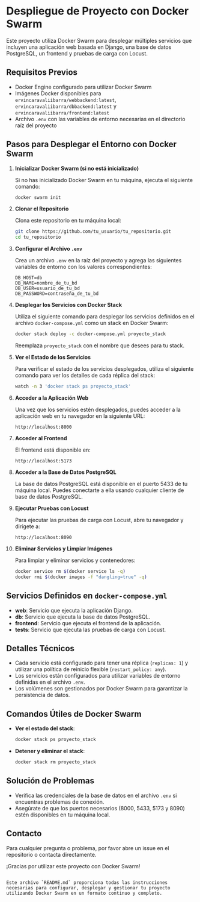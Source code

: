 # Despliegue de Proyecto con Docker Swarm

Este proyecto utiliza Docker Swarm para desplegar múltiples servicios que incluyen una aplicación web basada en Django, una base de datos PostgreSQL, un frontend y pruebas de carga con Locust.

## Requisitos Previos

- Docker Engine configurado para utilizar Docker Swarm
- Imágenes Docker disponibles para `ervincaravaliibarra/webbackend:latest`, `ervincaravaliibarra/dbbackend:latest` y `ervincaravaliibarra/frontend:latest`
- Archivo `.env` con las variables de entorno necesarias en el directorio raíz del proyecto

## Pasos para Desplegar el Entorno con Docker Swarm

1. **Inicializar Docker Swarm (si no está inicializado)**

   Si no has inicializado Docker Swarm en tu máquina, ejecuta el siguiente comando:

   ```sh
   docker swarm init

   ```

2. **Clonar el Repositorio**

   Clona este repositorio en tu máquina local:

   ```sh
   git clone https://github.com/tu_usuario/tu_repositorio.git
   cd tu_repositorio
   ```

3. **Configurar el Archivo `.env`**

   Crea un archivo `.env` en la raíz del proyecto y agrega las siguientes variables de entorno con los valores correspondientes:

   ```env
   DB_HOST=db
   DB_NAME=nombre_de_tu_bd
   DB_USER=usuario_de_tu_bd
   DB_PASSWORD=contraseña_de_tu_bd
   ```

4. **Desplegar los Servicios con Docker Stack**

   Utiliza el siguiente comando para desplegar los servicios definidos en el archivo `docker-compose.yml` como un stack en Docker Swarm:

   ```sh
   docker stack deploy -c docker-compose.yml proyecto_stack
   ```

   Reemplaza `proyecto_stack` con el nombre que desees para tu stack.

5. **Ver el Estado de los Servicios**

   Para verificar el estado de los servicios desplegados, utiliza el siguiente comando para ver los detalles de cada réplica del stack:

   ```sh
   watch -n 3 'docker stack ps proyecto_stack'
   ```

6. **Acceder a la Aplicación Web**

   Una vez que los servicios estén desplegados, puedes acceder a la aplicación web en tu navegador en la siguiente URL:

   ```
   http://localhost:8000
   ```

7. **Acceder al Frontend**

   El frontend está disponible en:

   ```
   http://localhost:5173
   ```

8. **Acceder a la Base de Datos PostgreSQL**

   La base de datos PostgreSQL está disponible en el puerto 5433 de tu máquina local. Puedes conectarte a ella usando cualquier cliente de base de datos PostgreSQL.

9. **Ejecutar Pruebas con Locust**

   Para ejecutar las pruebas de carga con Locust, abre tu navegador y dirígete a:

   ```
   http://localhost:8090
   ```

10. **Eliminar Servicios y Limpiar Imágenes**

    Para limpiar y eliminar servicios y contenedores:

    ```sh
    docker service rm $(docker service ls -q)
    docker rmi $(docker images -f "dangling=true" -q)
    ```

## Servicios Definidos en `docker-compose.yml`

- **web**: Servicio que ejecuta la aplicación Django.
- **db**: Servicio que ejecuta la base de datos PostgreSQL.
- **frontend**: Servicio que ejecuta el frontend de la aplicación.
- **tests**: Servicio que ejecuta las pruebas de carga con Locust.

## Detalles Técnicos

- Cada servicio está configurado para tener una réplica (`replicas: 1`) y utilizar una política de reinicio flexible (`restart_policy: any`).
- Los servicios están configurados para utilizar variables de entorno definidas en el archivo `.env`.
- Los volúmenes son gestionados por Docker Swarm para garantizar la persistencia de datos.

## Comandos Útiles de Docker Swarm

- **Ver el estado del stack**:

  ```sh
  docker stack ps proyecto_stack
  ```

- **Detener y eliminar el stack**:

  ```sh
  docker stack rm proyecto_stack
  ```

## Solución de Problemas

- Verifica las credenciales de la base de datos en el archivo `.env` si encuentras problemas de conexión.
- Asegúrate de que los puertos necesarios (8000, 5433, 5173 y 8090) estén disponibles en tu máquina local.

## Contacto

Para cualquier pregunta o problema, por favor abre un issue en el repositorio o contacta directamente.

¡Gracias por utilizar este proyecto con Docker Swarm!
```

Este archivo `README.md` proporciona todas las instrucciones necesarias para configurar, desplegar y gestionar tu proyecto utilizando Docker Swarm en un formato continuo y completo. 
